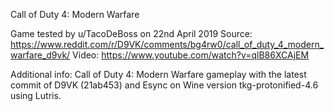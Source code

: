 Call of Duty 4: Modern Warfare

Game tested by u/TacoDeBoss on 22nd April 2019
Source:
https://www.reddit.com/r/D9VK/comments/bg4rw0/call_of_duty_4_modern_warfare_d9vk/
Video:
https://www.youtube.com/watch?v=qlB86XCAjEM

Additional info:
Call of Duty 4: Modern Warfare gameplay with the latest commit of D9VK (21ab453) and Esync on Wine version tkg-protonified-4.6 using Lutris.
